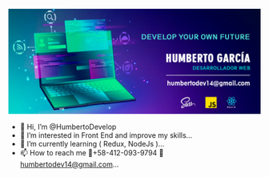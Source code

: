 ![myBanner](https://github.com/HumbertoDevelop/HumbertoDevelop/blob/main/humberto.png)
- 👋 Hi, I’m @HumbertoDevelop
- 👀 I’m interested in Front End and improve my skills...
- 🌱 I’m currently learning 
( Redux, NodeJs )...
- 📫 How to reach me 
📱+58-412-093-9794
📨 humbertodev14@gmail.com...



